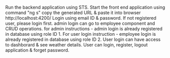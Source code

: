 Run the backend application using STS.
Start the front end application using command "ng s"
copy the generated URL & paste it into browser http://localhost:4200/
Login using email ID & password. If not registered user, please login first.
admin login can go to employee component and CRUD operations.
for admin instructions - admin login is already registered in database using role ID 1.
For user login instruction -  employee login is already registered in database using role ID 2.
User login can have access to dashborard & see weather details.
User can login, register, logout application & forget password.
